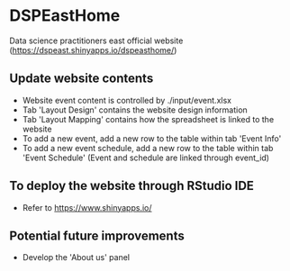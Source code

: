 # DSPEastHome
Data science practitioners east official website (https://dspeast.shinyapps.io/dspeasthome/)

## Update website contents
* Website event content is controlled by ./input/event.xlsx
* Tab 'Layout Design' contains the website design information
* Tab 'Layout Mapping' contains how the spreadsheet is linked to the website
* To add a new event, add a new row to the table within tab 'Event Info'
* To add a new event schedule, add a new row to the table within tab 'Event Schedule' (Event and schedule are linked through event_id)

## To deploy the website through RStudio IDE
* Refer to https://www.shinyapps.io/

## Potential future improvements
* Develop the 'About us' panel